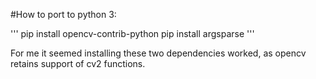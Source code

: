 #How to port to python 3:

'''
pip install opencv-contrib-python
pip install argsparse
'''

For me it seemed installing these two dependencies worked, as opencv retains support of cv2 functions.
